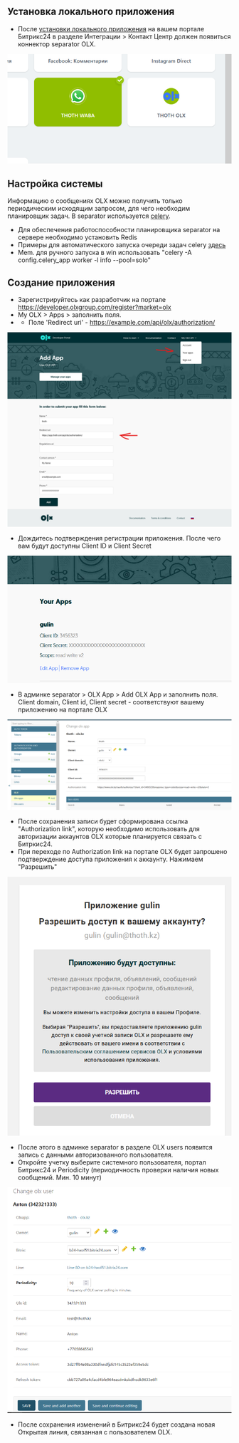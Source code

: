 ## Установка локального приложения
+ После [установки локального приложения](./bitrix.md) на вашем портале Битрикс24 в разделе Интеграции > Контакт Центр должен появиться коннектор separator OLX.

![connector](img/olx-connector.png)
## Настройка системы 
Информацию о сообщениях OLX можно получить только периодическим исходящим запросом, для чего необходим планировщик задач. В separator используется [celery](https://github.com/celery/celery).  

+ Для обеспечения работоспособности планировщика separator на сервере необходимо установить Redis 
+ Примеры для автоматического запуска очереди задач celery [здесь](./example/)
+ Mem. для ручного запуска в win использовать "celery -A config.celery_app worker -l info --pool=solo"
## Создание приложения 
+ Зарегистрируйтесь как разработчик на портале https://developer.olxgroup.com/register?market=olx
+ My OLX > Apps > заполнить поля. 
+ + Поле 'Redirect uri' - https://example.com/api/olx/authorization/

![app](img/olx-dev.png)
+ Дождитесь подтверждения регистрации приложения. После чего вам будут доступны Client ID и Client Secret

![client](img/client-olx.png)
+ В админке separator > OLX App > Add OLX App и заполнить поля. Client domain, Client id, Client secret - соответствуют вашему приложению на портале OLX

![separator-olx](img/olx-add.png)
+ После сохранения записи будет сформирована ссылка "Authorization link", которую необходимо использовать для авторизации аккаунтов OLX которые планируется связать с Битркис24. 
+ При переходе по Authorization link на портале OLX будет запрошено подтверждение доступа приложения к аккаунту. Нажимаем "Разрешить"

![alt text](img/olx-approve.png)
+ После этого в админке separator в разделе OLX users появится запись с данными авторизованного пользователя.
+ Откройте учетку выберите системного пользователя, портал Битрикс24 и Periodicity (периодичность проверки наличия новых сообщений. Мин. 10 минут)

![olx user](img/olx-user.png)
+ После сохранения изменений в Битрикс24 будет создана новая Открытая линия, связанная с пользователем OLX.
